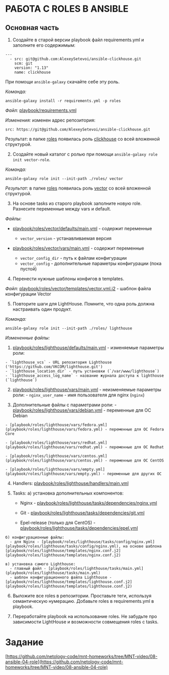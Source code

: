 # РАБОТА С ROLES В ANSIBLE
  
## Основная часть

1. Создайте в старой версии playbook файл requirements.yml и заполните его содержимым:
```
---
  - src: git@github.com:AlexeySetevoi/ansible-clickhouse.git
    scm: git
    version: "1.13"
    name: clickhouse 
```
При помощи `ansible-galaxy` скачайте себе эту роль.

_Команда:_
```
ansible-galaxy install -r requirements.yml -p roles
```

_Файл:_ [playbook/requirements.yml](playbook/requirements.yml)

_Изменения:_ изменен адрес репозитория:
```
src: https://git@github.com/AlexeySetevoi/ansible-clickhouse.git
```

Результат: в папке [roles](playbook/roles/) появилась роль [clickhouse](playbook/roles/clickhouse/) со всей вложенной структурой.


2. Создайте новый каталог с ролью при помощи `ansible-galaxy role init vector-role`.

_Команда:_
```
ansible-galaxy role init --init-path ./roles/ vector
```

_Результат:_ в папке [roles](playbook/roles/) появилась роль [vector](playbook/roles/vector/) со всей вложенной структурой.

3. На основе tasks из старого playbook заполните новую role. Разнесите переменные между vars и default.

_Файлы:_
  - [playbook/roles/vector/defaults/main.yml](playbook/roles/vector/defaults/main.yml) - содержит переменные
    - `vector_version` - устанавливаемая версия
  
  - [playbook/roles/vector/vars/main.yml](playbook/roles/vector/vars/main.yml) - содержит переменные
    - `vector_config_dir` - путь к файлам конфигурации
    - `vector_config` - дополнительные параметры конфигурации (пока пустой)

4. Перенести нужные шаблоны конфигов в templates.

_Файл:_ [playbook/roles/vector/templates/vector.yml.j2](playbook/roles/vector/templates/vector.yml.j2) - шаблон файла конфигурации Vector

5. Повторите шаги для LightHouse. Помните, что одна роль должна настраивать один продукт.

_Команда:_
```
ansible-galaxy role init --init-path ./roles/ lighthouse
```
_Измененные файлы:_
  1. [playbook/roles/lighthouse/defaults/main.yml](playbook/roles/lighthouse/defaults/main.yml) - изменяемые параметры роли:
    
    - `lighthouse_vcs` - URL репозитория Lighthouse ('https://github.com/VKCOM/lighthouse.git')
    - `lighthouse_location_dir` - путь установки (`/var/www/lighthouse`)
    - `lighthouse_access_log_name` - название журнала доступа к lighthouse (`lighthouse`)

  2. [playbook/roles/lighthouse/vars/main.yml](playbook/roles/lighthouse/vars/main.yml) - неизменяемые параметры роли:
    - `nginx_user_name` - имя пользователя для nginx (`nginx`)

  3. Дополнительные файлы с параметрами роли:
    - [playbook/roles/lighthouse/vars/debian.yml](playbook/roles/lighthouse/vars/debian.yml) - переменные для ОС Debian

    - [playbook/roles/lighthouse/vars/fedora.yml](playbook/roles/lighthouse/vars/fedora.yml) - переменные для ОС Fedora Core

    - [playbook/roles/lighthouse/vars/redhat.yml](playbook/roles/lighthouse/vars/redhat.yml) - переменные для ОС Redhat

    - [playbook/roles/lighthouse/vars/centos.yml](playbook/roles/lighthouse/vars/centos.yml) - переменные для ОС CentOS

    - [playbook/roles/lighthouse/vars/empty.yml](playbook/roles/lighthouse/vars/empty.yml) - переменные для других ОС

  4. Handlers: [playbook/roles/lighthouse/handlers/main.yml](playbook/roles/lighthouse/handlers/main.yml)

  5. Tasks:
    а) установка дополнительных компонентов:
      - Nginx - [playbook/roles/lighthouse/tasks/dependencies/nginx.yml](playbook/roles/lighthouse/tasks/dependencies/nginx.yml)

      - Git - [playbook/roles/lighthouse/tasks/dependencies/git.yml](playbook/roles/lighthouse/tasks/dependencies/git.yml)

      - Epel-release (только для CentOS) - [playbook/roles/lighthouse/tasks/dependencies/epel.yml](playbook/roles/lighthouse/tasks/dependencies/epel.yml)

    б) конфигурационные файлы:
      - для Nginx - [playbook/roles/lighthouse/tasks/config/nginx.yml](playbook/roles/lighthouse/tasks/config/nginx.yml), на основе шаблона [playbook/roles/lighthouse/templates/nginx.conf.j2](playbook/roles/lighthouse/templates/nginx.conf.j2)
    
    в) установка самого Lighthouse:
      - главный файл - [playbook/roles/lighthouse/tasks/main.yml](playbook/roles/lighthouse/tasks/main.yml)
      - шаблон конфигурационного файла Lighthouse - [playbook/roles/lighthouse/templates/lighthouse.conf.j2](playbook/roles/lighthouse/templates/lighthouse.conf.j2)


6. Выложите все roles в репозитории. Проставьте теги, используя семантическую нумерацию. Добавьте roles в requirements.yml в playbook.


7. Переработайте playbook на использование roles. Не забудьте про зависимости LightHouse и возможности совмещения roles с tasks.







# Задание
[https://github.com/netology-code/mnt-homeworks/tree/MNT-video/08-ansible-04-role](https://github.com/netology-code/mnt-homeworks/tree/MNT-video/08-ansible-04-role)
